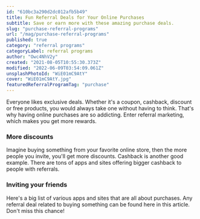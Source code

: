 ```yaml
---
id: "610bc3a290d2dc012afb5b49"
title: Fun Referral Deals for Your Online Purchases
subtitle: Save or earn more with these amazing purchase deals.
slug: "purchase-referral-programs"
url: "/mag/purchase-referral-programs"
published: true
category: "referral programs"
categoryLabel: referral programs
author: "Owc4NhV2y"
created: "2021-08-05T10:55:30.373Z"
modified: "2022-06-09T03:54:09.061Z"
unsplashPhotoId: "WiE01mC9AtY"
cover: "WiE01mC9AtY.jpg"
featuredReferralProgramTag: "purchase"
---
```

Everyone likes exclusive deals. Whether it's a coupon, cashback, discount or free products, you would always take one without having to think. That's why having online purchases are so addicting. Enter referral marketing, which makes you get more rewards.

### **More discounts**

Imagine buying something from your favorite online store, then the more people you invite, you'll get more discounts. Cashback is another good example. There are tons of apps and sites offering bigger cashback to people with referrals.

### **Inviting your friends**

Here's a big list of various apps and sites that are all about purchases. Any referral deal related to buying something can be found here in this article. Don't miss this chance!